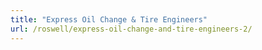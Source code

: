 ```yaml
---
title: "Express Oil Change & Tire Engineers"
url: /roswell/express-oil-change-and-tire-engineers-2/
---
```

